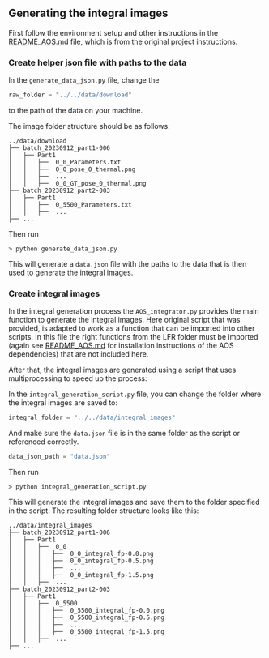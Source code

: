 ## Generating the integral images

First follow the environment setup and other instructions in the [README_AOS.md](README_AOS.md) file,
which is from the original project instructions.

### Create helper json file with paths to the data

In the `generate_data_json.py` file, change the

```python
raw_folder = "../../data/download"
```

to the path of the data on your machine.

The image folder structure should be as follows:

```
../data/download
├── batch_20230912_part1-006
│   ├── Part1
│   │   ├──  0_0_Parameters.txt
│   │   ├──  0_0_pose_0_thermal.png
│   │   ├──  ...
│   │   ├──  0_0_GT_pose_0_thermal.png
├── batch_20230912_part2-003
│   ├── Part1
│   │   ├──  0_5500_Parameters.txt
│   │   ├──  ...
├── ...
```

Then run

```
> python generate_data_json.py
```

This will generate a `data.json` file with the paths to the data that is then used to generate the integral images.

### Create integral images

In the integral generation process the ``AOS_integrator.py`` provides the main function to generate the integral images.
Here original script that was provided, is adapted to work as a function that can be imported into other scripts.
In this file the right functions from the LFR folder must be imported (again see [README_AOS.md](README_AOS.md) for
installation instructions of the AOS dependencies) that are not included here.

After that, the integral images are generated using a script that uses multiprocessing to speed up the process:

In the `integral_generation_script.py` file, you can change the folder where the integral images are saved to:

```python
integral_folder = "../../data/integral_images"
```

And make sure the `data.json` file is in the same folder as the script or referenced correctly.

```python
data_json_path = "data.json"
```

Then run

```
> python integral_generation_script.py
```

This will generate the integral images and save them to the folder specified in the script.
The resulting folder structure looks like this:

```
../data/integral_images
├── batch_20230912_part1-006
│   ├── Part1
│   │   ├──  0_0
│   │   │   ├──  0_0_integral_fp-0.0.png
│   │   │   ├──  0_0_integral_fp-0.5.png
│   │   │   ├──  ...
│   │   │   ├──  0_0_integral_fp-1.5.png
│   │   ├──  ...
├── batch_20230912_part2-003
│   ├── Part1
│   │   ├──  0_5500
│   │   │   ├──  0_5500_integral_fp-0.0.png
│   │   │   ├──  0_5500_integral_fp-0.5.png
│   │   │   ├──  ...
│   │   │   ├──  0_5500_integral_fp-1.5.png
│   │   ├──  ...
├── ...
```
